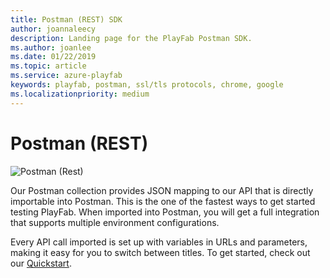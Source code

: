 ```yaml
---
title: Postman (REST) SDK
author: joannaleecy
description: Landing page for the PlayFab Postman SDK.
ms.author: joanlee
ms.date: 01/22/2019
ms.topic: article
ms.service: azure-playfab
keywords: playfab, postman, ssl/tls protocols, chrome, google
ms.localizationpriority: medium
---
```


# Postman (REST)

![Postman (Rest)](./media/postman1.png)

Our Postman collection provides JSON mapping to our API that is directly importable into Postman. This is the one of the fastest ways to get started testing PlayFab. When imported into Postman, you will get a full integration that supports multiple environment configurations.

Every API call imported is set up with variables in URLs and parameters, making it easy for you to switch between titles. To get started, check out our [Quickstart](postman-quickstart.md).
